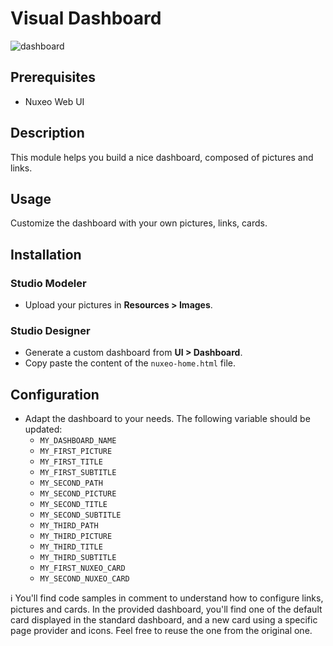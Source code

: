 # Visual Dashboard

![dashboard](dashboard.png)

## Prerequisites

- Nuxeo Web UI

## Description

This module helps you build a nice dashboard, composed of pictures and links.

## Usage

Customize the dashboard with your own pictures, links, cards.

## Installation

### Studio Modeler

- Upload your pictures in **Resources > Images**.

### Studio Designer

- Generate a custom dashboard from **UI > Dashboard**.
- Copy paste the content of the `nuxeo-home.html` file.

## Configuration

- Adapt the dashboard to your needs. The following variable should be updated:
  - `MY_DASHBOARD_NAME`
  - `MY_FIRST_PICTURE`
  - `MY_FIRST_TITLE`
  - `MY_FIRST_SUBTITLE`
  - `MY_SECOND_PATH`
  - `MY_SECOND_PICTURE`
  - `MY_SECOND_TITLE`
  - `MY_SECOND_SUBTITLE`
  - `MY_THIRD_PATH`
  - `MY_THIRD_PICTURE`
  - `MY_THIRD_TITLE`
  - `MY_THIRD_SUBTITLE`
  - `MY_FIRST_NUXEO_CARD`
  - `MY_SECOND_NUXEO_CARD`

:information_source: You'll find code samples in comment to understand how to configure links, pictures and cards. In the provided dashboard, you'll find one of the default card displayed in the standard dashboard, and a new card using a specific page provider and icons. Feel free to reuse the one from the original one.
